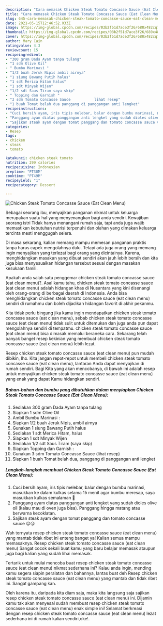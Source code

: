 ```yaml
---
description: "Cara memasak Chicken Steak Tomato Concasse Sauce (Eat Clean Menu) yang enak Untuk Jualan"
title: "Cara memasak Chicken Steak Tomato Concasse Sauce (Eat Clean Menu) yang enak Untuk Jualan"
slug: 645-cara-memasak-chicken-steak-tomato-concasse-sauce-eat-clean-menu-yang-enak-untuk-jualan
date: 2021-05-15T12:46:52.033Z
image: https://img-global.cpcdn.com/recipes/03b2f51d7ace3f26/680x482cq70/chicken-steak-tomato-concasse-sauce-eat-clean-menu-foto-resep-utama.jpg
thumbnail: https://img-global.cpcdn.com/recipes/03b2f51d7ace3f26/680x482cq70/chicken-steak-tomato-concasse-sauce-eat-clean-menu-foto-resep-utama.jpg
cover: https://img-global.cpcdn.com/recipes/03b2f51d7ace3f26/680x482cq70/chicken-steak-tomato-concasse-sauce-eat-clean-menu-foto-resep-utama.jpg
author: Mary Cain
ratingvalue: 4.3
reviewcount: 15
recipeingredient:
- "300 gram Dada Ayam tanpa tulang"
- "1 sdm Olive Oil"
- " Bumbu Marinasi "
- "1/2 buah Jeruk Nipis ambil airnya"
- "1 siung Bawang Putih halus"
- "1 sdt Merica Hitam halus"
- "1 sdt Minyak Wijen"
- "1/2 sdt Saus Tiram saya skip"
- " Topping dan Garnish "
- "3 sdm Tomato Concasse Sauce           lihat resep"
- "1 buah Tomat belah dua panggang di panggangan anti lengket"
recipeinstructions:
- "Cuci bersih ayam, iris tipis melebar, balur dengan bumbu marinasi, masukkan ke dalam kulkas selama 15 menit agar bumbu meresap, saya masukkan kulkas semalaman 😬"
- "Panggang ayam diatas panggangan anti lengket yang sudah dioles olive oil (kalau mau di oven juga bisa). Panggang hingga matang atau berwarna kecoklatan."
- "Sajikan steak ayam dengan tomat panggang dan tomato concasse sauce 😍😘"
categories:
- Resep
tags:
- chicken
- steak
- tomato

katakunci: chicken steak tomato 
nutrition: 299 calories
recipecuisine: Indonesian
preptime: "PT30M"
cooktime: "PT49M"
recipeyield: "1"
recipecategory: Dessert

---
```



![Chicken Steak Tomato Concasse Sauce (Eat Clean Menu)](https://img-global.cpcdn.com/recipes/03b2f51d7ace3f26/680x482cq70/chicken-steak-tomato-concasse-sauce-eat-clean-menu-foto-resep-utama.jpg)

Sebagai seorang ibu, menyajikan panganan nikmat untuk keluarga merupakan suatu hal yang menyenangkan bagi anda sendiri. Kewajiban seorang istri Tidak hanya menangani rumah saja, tapi anda juga wajib memastikan kebutuhan nutrisi terpenuhi dan olahan yang dimakan keluarga tercinta mesti menggugah selera.

Di masa  sekarang, kalian memang mampu memesan panganan praktis tanpa harus capek mengolahnya dulu. Tetapi ada juga orang yang memang ingin menyajikan yang terlezat bagi orang yang dicintainya. Karena, menghidangkan masakan yang dibuat sendiri akan jauh lebih bersih dan kita juga bisa menyesuaikan hidangan tersebut sesuai dengan masakan kesukaan famili. 



Apakah anda salah satu penggemar chicken steak tomato concasse sauce (eat clean menu)?. Asal kamu tahu, chicken steak tomato concasse sauce (eat clean menu) adalah hidangan khas di Nusantara yang kini disenangi oleh orang-orang di berbagai daerah di Indonesia. Anda bisa menghidangkan chicken steak tomato concasse sauce (eat clean menu) sendiri di rumahmu dan boleh dijadikan hidangan favorit di akhir pekanmu.

Kita tidak perlu bingung jika kamu ingin mendapatkan chicken steak tomato concasse sauce (eat clean menu), sebab chicken steak tomato concasse sauce (eat clean menu) tidak sulit untuk ditemukan dan juga anda pun dapat mengolahnya sendiri di tempatmu. chicken steak tomato concasse sauce (eat clean menu) bisa dimasak memalui beraneka cara. Sekarang telah banyak banget resep kekinian yang membuat chicken steak tomato concasse sauce (eat clean menu) lebih lezat.

Resep chicken steak tomato concasse sauce (eat clean menu) pun mudah dibikin, lho. Kita jangan repot-repot untuk membeli chicken steak tomato concasse sauce (eat clean menu), lantaran Anda dapat menyajikan di rumah sendiri. Bagi Kita yang akan mencobanya, di bawah ini adalah resep untuk menyajikan chicken steak tomato concasse sauce (eat clean menu) yang enak yang dapat Kamu hidangkan sendiri.

<!--inarticleads1-->

##### Bahan-bahan dan bumbu yang dibutuhkan dalam menyiapkan Chicken Steak Tomato Concasse Sauce (Eat Clean Menu):

1. Sediakan 300 gram Dada Ayam tanpa tulang
1. Siapkan 1 sdm Olive Oil
1. Ambil  Bumbu Marinasi :
1. Siapkan 1/2 buah Jeruk Nipis, ambil airnya
1. Gunakan 1 siung Bawang Putih halus
1. Sediakan 1 sdt Merica Hitam, halus
1. Siapkan 1 sdt Minyak Wijen
1. Sediakan 1/2 sdt Saus Tiram (saya skip)
1. Siapkan  Topping dan Garnish :
1. Gunakan 3 sdm Tomato Concasse Sauce           (lihat resep)
1. Siapkan 1 buah Tomat belah dua, panggang di panggangan anti lengket




<!--inarticleads2-->

##### Langkah-langkah membuat Chicken Steak Tomato Concasse Sauce (Eat Clean Menu):

1. Cuci bersih ayam, iris tipis melebar, balur dengan bumbu marinasi, masukkan ke dalam kulkas selama 15 menit agar bumbu meresap, saya masukkan kulkas semalaman 😬
1. Panggang ayam diatas panggangan anti lengket yang sudah dioles olive oil (kalau mau di oven juga bisa). Panggang hingga matang atau berwarna kecoklatan.
1. Sajikan steak ayam dengan tomat panggang dan tomato concasse sauce 😍😘




Wah ternyata resep chicken steak tomato concasse sauce (eat clean menu) yang mantab tidak ribet ini enteng banget ya! Kalian semua mampu memasaknya. Resep chicken steak tomato concasse sauce (eat clean menu) Sangat cocok sekali buat kamu yang baru belajar memasak ataupun juga bagi kalian yang sudah lihai memasak.

Tertarik untuk mulai mencoba buat resep chicken steak tomato concasse sauce (eat clean menu) nikmat sederhana ini? Kalau anda ingin, mending kamu segera siapin peralatan dan bahannya, lantas buat deh Resep chicken steak tomato concasse sauce (eat clean menu) yang mantab dan tidak ribet ini. Sangat gampang kan. 

Oleh karena itu, daripada kita diam saja, maka kita langsung saja sajikan resep chicken steak tomato concasse sauce (eat clean menu) ini. Dijamin kamu tak akan menyesal sudah membuat resep chicken steak tomato concasse sauce (eat clean menu) enak simple ini! Selamat berkreasi dengan resep chicken steak tomato concasse sauce (eat clean menu) lezat sederhana ini di rumah kalian sendiri,oke!.

